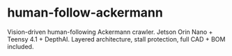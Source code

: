 # human-follow-ackermann
Vision-driven human-following Ackermann crawler.  Jetson Orin Nano + Teensy 4.1 + DepthAI.  Layered architecture, stall protection, full CAD + BOM included.
